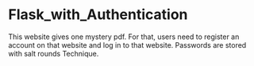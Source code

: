 # Flask_with_Authentication
This website gives one mystery pdf. For that, users need to register an account on that website and log in to that website. Passwords are stored with salt rounds Technique.
